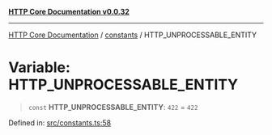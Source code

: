 [**HTTP Core Documentation v0.0.32**](../../README.md)

***

[HTTP Core Documentation](../../modules.md) / [constants](../README.md) / HTTP\_UNPROCESSABLE\_ENTITY

# Variable: HTTP\_UNPROCESSABLE\_ENTITY

> `const` **HTTP\_UNPROCESSABLE\_ENTITY**: `422` = `422`

Defined in: [src/constants.ts:58](https://github.com/stonemjs/http-core/blob/680e946aeb5100b42b4836417719aba730586478/src/constants.ts#L58)
